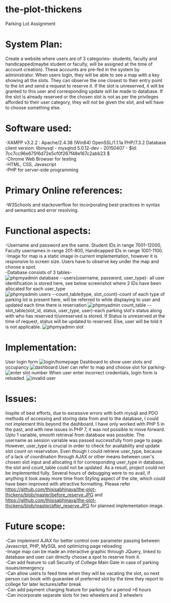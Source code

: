 # the-plot-thickens
Parking Lot Assignment

# System Plan: 

Create a website where users are of 3 categories- students, faculty and handicapped(maybe student or faculty, will be assigned at the time of account creation). These accounts are pre-fed in the system by administrator. When users login, they will be able to see a map with a key showing all the slots. 
They can observe the one closest to their entry point to the lot and send a request to reserve it. If the slot is unreserved, it will be granted to this user and corresponding update will be made to database. If the slot is already reserved or the chosen slot is not as per the privileges afforded to their user category, they will not be given the slot, and will have to choose something else.
<br/>
# Software used:<br/>
-XAMPP v3.2.2 : Apache/2.4.38 (Win64) OpenSSL/1.1.1a PHP/7.3.2 Database client version: libmysql - mysqlnd 5.0.12-dev - 20150407 - $Id: 7cc7cc96e675f6d72e5cf0f267f48e167c2abb23 $<br/>
-Chrome Web Browser for testing<br/>
-HTML, CSS, Javascript<br/>
-PHP for server-side programming<br/>

# Primary Online references:<br/>
-W3Schools and stackoverflow for incorporating best-practices in syntax and semantics and error resolving.

# Functional aspects:<br/>
-Username and password are the same. Student IDs in range 7001-12000, Faculty usernames in range 201-800, Handicapped IDs in range 1001-1100.<br/>
-Image for map is a static image in current implementation, however it is responsive to screen size. Users have to observe key under the map and choose a spot.<br/>
-Database consists of 3 tables-<br/>
![phpmyadmin database](https://github.com/thisisabhinaya/the-plot-thickens/blob/master/plot/screenshots/admin_db.JPG)
--users(username, password, user_type)- all user identification is stored here, see below screenshot where 2 IDs have been allocated for each user_type<br/>
![phpmyadmin users](https://github.com/thisisabhinaya/the-plot-thickens/blob/master/plot/screenshots/usersDB.JPG)
--count_table(type, slot_count)-count of each type of parking lot is present here, will be referred to while displaying to user and updated each time there is reservation
![phpmyadmin count_table ](https://github.com/thisisabhinaya/the-plot-thickens/blob/master/plot/screenshots/countTableDB.JPG)
--slot_table(slot_id, status, user_type, user)-each parking slot's status along with who has reserved it/unreserved is stored. If Status is unreserved at the time of request, status will be updated to reserved. Else, user will be told it is not applicable.
![phpmyadmin slot](https://github.com/thisisabhinaya/the-plot-thickens/blob/master/plot/screenshots/slotDB.JPG)

# Implementation:
User login form
![login/homepage](https://github.com/thisisabhinaya/the-plot-thickens/blob/master/plot/screenshots/homepage.JPG)
Dashboard to show user slots and occupancy
![dashboard](https://github.com/thisisabhinaya/the-plot-thickens/blob/master/plot/screenshots/dashboard.JPG)
User can refer to map and choose slot for parking-
![enter slot number]( https://github.com/thisisabhinaya/the-plot-thickens/blob/master/plot/screenshots/enterslot.JPG)
When user enter incorrect credentials, login form is reloaded.
![invalid user](https://github.com/thisisabhinaya/the-plot-thickens/blob/master/plot/screenshots/invaliduser.JPG)

# Issues:
Inspite of best efforts, due to excessive errors with both mysqli and PDO methods of accessing and storing data from and to the database, I could not implement this beyond the dashboard. I have only worked with PHP 5 in the past, and with new issues in PHP 7, it was not possible to move forward. Upto 1 variable, smooth retrieval from database was possible. The username as session variable was passed successfully from page to page. However, user_type is crucial in order to check for availability and update slot count on reservation. Even though I could retrieve user_type, because of a lack of coordination through AJAX or other means between user's chosen slot input and allocating it for corresponding user_type in database, the slot and count_table could not be updated. As a result, project could not be implemented fully.
Several hours of debugging were to no avail, if anything it took away more time from Styling aspect of the site, which could have been improved with attractive formatting.
Please refer https://github.com/thisisabhinaya/the-plot-thickens/blob/master/before_reserve.JPG and  https://github.com/thisisabhinaya/the-plot-thickens/blob/master/after_reserve.JPG for planned implementation image.


# Future scope:<br/>
-Can implement AJAX for better control over parameter passing between Javascript, PHP, MySQL and optimizing page reloading<br/>
-Image map can be made an interactive graphic through JQuery, linked to database and user can directly choose a spot to reserve from it.<br/>
-Can add feature to call Security of College Main Gate in case of parking issues/emergency<br/>
-Can allow users to feed time when they will be vacating the slot, so next person can book with guarantee of preferred slot by the time they report to college for later lectures/after break<br/>
-Can add payment charging feature for parking for a period >6 hours <br/>
-Can incorporate separate slots for two wheelers and 3 wheelers <br/>

